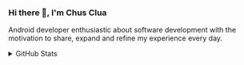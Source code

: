 ### Hi there 👋, I'm Chus Clua
Android developer enthusiastic about software development with the motivation to share, expand and refine my experience every day.

<details>
  <summary>GitHub Stats</summary>
  <img align="left" alt="Chus's Github Stats" src="https://github-readme-stats.vercel.app/api?username=chusclua&count_private=true&show_icons=true&include_all_commits=true&theme=blue-green" />
</details>

<!--
**chusclua/chusclua** is a ✨ _special_ ✨ repository because its `README.md` (this file) appears on your GitHub profile.

Here are some ideas to get you started:

- 🔭 I’m currently working on ...
- 🌱 I’m currently learning ...
- 👯 I’m looking to collaborate on ...
- 🤔 I’m looking for help with ...
- 💬 Ask me about ...
- 📫 How to reach me: ...
- 😄 Pronouns: ...
- ⚡ Fun fact: ...
-->
